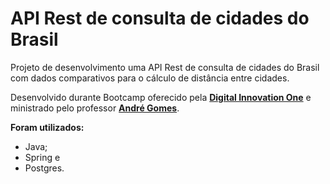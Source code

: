 # API Rest de consulta de cidades do Brasil

Projeto de desenvolvimento uma API Rest de consulta de cidades do Brasil com dados comparativos para o cálculo de distância entre cidades.

Desenvolvido durante Bootcamp oferecido pela [**Digital Innovation One**](https://web.digitalinnovation.one/home) e ministrado pelo professor [**André Gomes**](https://www.linkedin.com/in/andreluisgomes/).



**Foram utilizados:** 

- Java;
- Spring e 
- Postgres.

